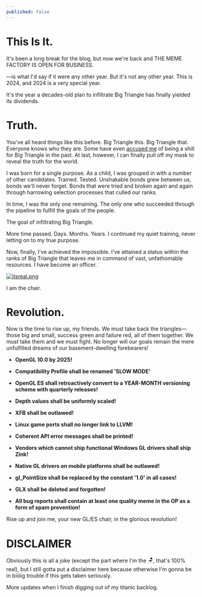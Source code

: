 ```yaml
---
published: false
---
```

# This Is It.

It's been a long break for the blog, but now we're back and THE MEME FACTORY IS OPEN FOR BUSINESS.

—is what I'd say if it were any other year. But it's not any other year. This is 2024, and 2024 is a very special year.

It's the year a decades-old plan to infiltrate Big Triangle has finally yielded its dividends.

# Truth.
You've all heard things like this before. Big Triangle this. Big Triangle that. Everyone knows who they are. Some have even [accused me](https://github.com/zmike/vkoverhead/pull/24#issuecomment-1734067828) of being a shill for Big Triangle in the past. At last, however, I can finally pull off my mask to reveal the truth for the world.

I was born for a single purpose. As a child, I was grouped in with a number of other candidates. Trained. Tested. Unshakable bonds grew between us, bonds we'll never forget. Bonds that were tried and broken again and again through harrowing selection processes that culled our ranks.

In time, I was the only one remaining. The only one who succeeded through the pipeline to fulfill the goals of the people.

The goal of infiltrating Big Triangle.

More time passed. Days. Months. Years. I continued my quiet training, never letting on to my true purpose.

Now, finally, I've achieved the impossible. I've attained a status within the ranks of Big Triangle that leaves me in command of vast, unfathomable resources. I have become an officer.

[![itsreal.png]({{site.url}}/assets/itsreal.png)]({{site.url}}/assets/itsreal.png)

I am the chair.

# Revolution.
Now is the time to rise up, my friends. We must take back the triangles—those big and small, success green and failure red, all of them together. We must take them and we must fight. No longer will our goals remain the mere unfulfilled dreams of our basement-dwelling forebearers!

* **OpenGL 10.0 by 2025!**

* **Compatibility Profile shall be renamed 'SLOW MODE'**

* **OpenGL ES shall retroactively convert to a YEAR-MONTH versioning scheme with quarterly releases!**

* **Depth values shall be uniformly scaled!**

* **XFB shall be outlawed!**

* **Linux game ports shall no longer link to LLVM!**

* **Coherent API error messages shall be printed!**

* **Vendors which cannot ship functional Windows GL drivers shall ship Zink!**

* **Native GL drivers on mobile platforms shall be outlawed!**

* **gl_PointSize shall be replaced by the constant '1.0' in all cases!**

* **GLX shall be deleted and forgotten!**

* **All bug reports shall contain at least one quality meme in the OP as a form of spam prevention!**

Rise up and join me, your new GL/ES chair, in the glorious revolution!

# DISCLAIMER
Obviously this is all a joke (except the part where I'm the 🪑, that's 100% real), but I still gotta put a disclaimer here because otherwise I'm gonna be in biiiiig trouble if this gets taken seriously.

More updates when I finish digging out of my titanic backlog.